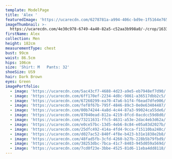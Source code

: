 ```yaml
---
template: ModelPage
title: 'Alex '
featuredImage: 'https://ucarecdn.com/6278781a-a994-406c-bd9e-1f5164e765fe/'
imageThumbnail: >-
  https://ucarecdn.com/4e30c978-6749-4a40-82a5-c52aa3b998a0/-/crop/1633x2143/0,0/-/preview/
firstName: Alex
collection: Men
height: 182cm
measurementType: chest
bust: 99cm
waist: 86.5cm
hips: 106cm
size: 'Shirt: M   Pants: 32'
shoeSize: US9
hair: Dark Brown
eyes: Green
imagePortfolio:
  - image: 'https://ucarecdn.com/5ac43cf7-4688-4d23-a9e5-eb7948ef7d90/'
  - image: 'https://ucarecdn.com/6ff170ef-2234-4d8c-9861-a36517dbb2c5/'
  - image: 'https://ucarecdn.com/67260299-ea70-47a6-b1f4-f6ead7dfe906/'
  - image: 'https://ucarecdn.com/fef8f67b-795f-4846-89c3-0e0e63404487/'
  - image: 'https://ucarecdn.com/00b74244-4a8d-4c44-87a3-99024ca55de6/'
  - image: 'https://ucarecdn.com/87040ead-812a-4219-8fcd-0acdcc59d8d0/'
  - image: 'https://ucarecdn.com/73211631-ffc5-4631-a53e-2dac4eb3d62a/'
  - image: 'https://ucarecdn.com/e0ce57bc-13d5-4eb6-8c84-e05a83d2027b/'
  - image: 'https://ucarecdn.com/25dfc492-414a-4fd4-9cca-f15110ba248c/'
  - image: 'https://ucarecdn.com/d027ac52-840f-4f8e-b423-b31e1838e2b8/'
  - image: 'https://ucarecdn.com/48fad5fb-3cfd-4260-b27b-228b5b79fbd9/'
  - image: 'https://ucarecdn.com/38253dbc-7bca-41c7-8403-945d059a569d/'
  - image: 'https://ucarecdn.com/7cd0f23e-3bbe-4525-81d6-11eba4dd8118/'
---
```



